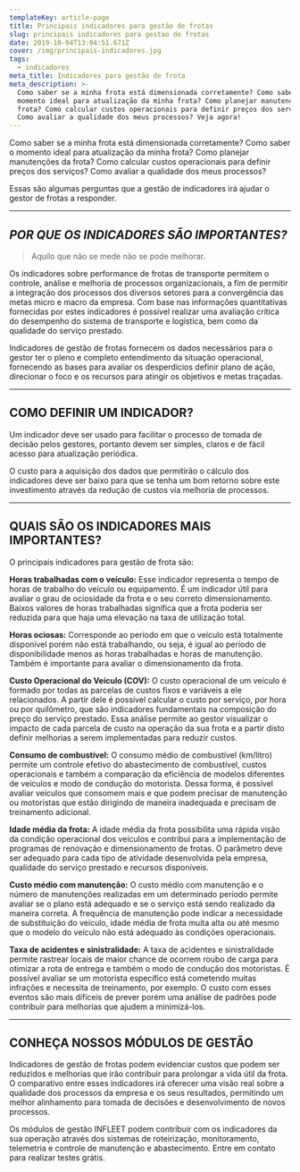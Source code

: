 ```yaml
---
templateKey: article-page
title: Principais indicadores para gestão de frotas
slug: principais indicadores para gestao de frotas
date: 2019-10-04T13:04:51.671Z
cover: /img/principais-indicadores.jpg
tags:
  - indicadores
meta_title: Indicadores para gestão de frota
meta_description: >-
  Como saber se a minha frota está dimensionada corretamente? Como saber o
  momento ideal para atualização da minha frota? Como planejar manutenções da
  frota? Como calcular custos operacionais para definir preços dos serviços?
  Como avaliar a qualidade dos meus processos? Veja agora!
---
```

Como saber se a minha frota está dimensionada corretamente? Como saber o momento ideal para atualização da minha frota? Como planejar manutenções da frota? Como calcular custos operacionais para definir preços dos serviços? Como avaliar a qualidade dos meus processos?

Essas são algumas perguntas que a gestão de indicadores irá ajudar o gestor de frotas a responder.

- - -

## _POR QUE OS INDICADORES SÃO IMPORTANTES?_

> Aquilo que não se mede não se pode melhorar.

Os indicadores sobre performance de frotas de transporte permitem o controle, análise e melhoria de processos organizacionais, a fim de permitir a integração dos processos dos diversos setores para a convergência das metas micro e macro da empresa. Com base nas informações quantitativas fornecidas por estes indicadores é possível realizar uma avaliação crítica do desempenho do sistema de transporte e logística, bem como da qualidade do serviço prestado.

Indicadores de gestão de frotas fornecem os dados necessários para o gestor ter o pleno e completo entendimento da situação operacional, fornecendo as bases para avaliar os desperdícios definir plano de ação, direcionar o foco e os recursos para atingir os objetivos e metas traçadas.

- - -

## COMO DEFINIR UM INDICADOR?

Um indicador deve ser usado para facilitar o processo de tomada de decisão pelos gestores, portanto devem ser simples, claros e de fácil acesso para atualização periódica. 

O custo para a aquisição dos dados que permitirão o cálculo dos indicadores deve ser baixo para que se tenha um bom retorno sobre este investimento através da redução de custos via melhoria de processos.

- - -

## QUAIS SÃO OS INDICADORES MAIS IMPORTANTES?

O principais indicadores para gestão de frota são:

**Horas trabalhadas com o veículo:** Esse indicador representa o tempo de horas de trabalho do veículo ou equipamento. É  um indicador útil para avaliar o grau de ociosidade da frota e o seu correto dimensionamento. Baixos valores de horas trabalhadas significa que a frota poderia ser reduzida para que haja uma elevação na taxa de utilização total.

**Horas ociosas:** Corresponde ao período em que o veículo está totalmente disponível porém não está trabalhando, ou seja, é igual ao período de disponibilidade menos as horas trabalhadas e horas de manutenção. Também é importante para avaliar o dimensionamento da frota.

**Custo Operacional do Veículo (COV):** O custo operacional de um veículo é formado por todas as parcelas de custos fixos e variáveis a ele relacionados. A partir dele é possível calcular o custo por serviço, por hora ou por quilômetro, que são indicadores fundamentais na composição do preço do serviço prestado. Essa análise permite ao gestor visualizar o impacto de cada parcela de custo na operação da sua frota e a partir disto definir melhorias a serem implementadas para reduzir custos.

**Consumo de combustível:** O consumo médio de combustível (km/litro) permite um controle efetivo do abastecimento de combustível, custos operacionais e também a comparação da eficiência de modelos diferentes de veículos e modo de condução do motorista. Dessa forma, é possível avaliar veículos que consomem mais e que podem precisar de manutenção ou motoristas que estão dirigindo de maneira inadequada e precisam de treinamento adicional.

**Idade média da frota:**  A idade média da frota possibilita uma rápida visão da condição operacional dos veículos e contribui para a implementação de programas de renovação e dimensionamento de frotas. O parâmetro deve ser adequado para cada tipo de atividade desenvolvida pela empresa, qualidade do serviço prestado e recursos disponíveis.

**Custo médio com manutenção:** O custo médio com manutenção e o número de manutenções realizadas em um determinado período permite avaliar se o plano está adequado e se o serviço está sendo realizado da maneira correta. A frequência de manutenção pode indicar a necessidade de substituição do veículo, idade média de frota muita alta ou até mesmo que o modelo do veículo não está adequado às condições operacionais.

**Taxa de acidentes e sinistralidade:** A taxa de acidentes e sinistralidade permite rastrear locais de maior chance de ocorrem roubo de carga para otimizar a rota de entrega e também o modo de condução dos motoristas. É possível avaliar se um motorista específico está cometendo muitas infrações e necessita de treinamento, por exemplo. O custo com esses eventos são mais difíceis de prever porém uma análise de padrões pode contribuir para melhorias que ajudem a minimizá-los.

- - -

## CONHEÇA NOSSOS MÓDULOS DE GESTÃO

Indicadores de gestão de frotas podem evidenciar custos que podem ser reduzidos e melhorias que irão contribuir para prolongar a vida útil da frota. O comparativo entre esses indicadores irá oferecer uma visão real sobre a qualidade dos processos da empresa e os seus resultados, permitindo um melhor alinhamento para tomada de decisões e desenvolvimento de novos processos.

Os módulos de gestão INFLEET podem contribuir com os indicadores da sua operação através dos sistemas de roteirização, monitoramento, telemetria e controle de manutenção e abastecimento. Entre em contato para realizar testes grátis.
